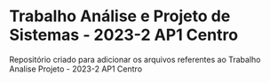 # Trabalho Análise e Projeto de Sistemas - 2023-2 AP1 Centro
Repositório criado para adicionar os arquivos referentes ao Trabalho Analise Projeto - 2023-2 AP1 Centro
